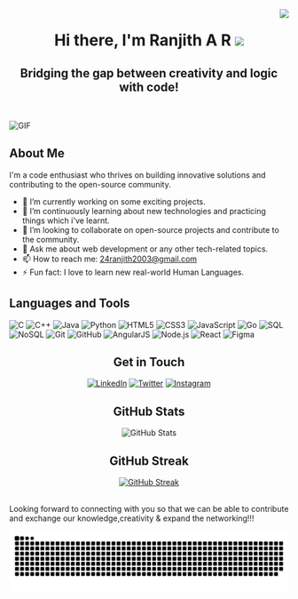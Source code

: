<img align="right" src="https://komarev.com/ghpvc/?username=ranjith-nayak&color=blue&shape=flat-square" />

# <h1 align="center"> Hi there, I'm Ranjith A R <img src="https://media.giphy.com/media/hvRJCLFzcasrR4ia7z/giphy.gif" width="5%"></a> </h1>
<h2 align="center"> Bridging the gap between creativity and logic with code!</h2>
<br>

![GIF](https://images-wixmp-ed30a86b8c4ca887773594c2.wixmp.com/f/c83c004e-1370-4756-88e5-4071de797088/dgdq8br-09cc7ad6-a021-47a5-b0e0-917b12b0f7a7.gif?token=eyJ0eXAiOiJKV1QiLCJhbGciOiJIUzI1NiJ9.eyJzdWIiOiJ1cm46YXBwOjdlMGQxODg5ODIyNjQzNzNhNWYwZDQxNWVhMGQyNmUwIiwiaXNzIjoidXJuOmFwcDo3ZTBkMTg4OTgyMjY0MzczYTVmMGQ0MTVlYTBkMjZlMCIsIm9iaiI6W1t7InBhdGgiOiJcL2ZcL2M4M2MwMDRlLTEzNzAtNDc1Ni04OGU1LTQwNzFkZTc5NzA4OFwvZGdkcThici0wOWNjN2FkNi1hMDIxLTQ3YTUtYjBlMC05MTdiMTJiMGY3YTcuZ2lmIn1dXSwiYXVkIjpbInVybjpzZXJ2aWNlOmZpbGUuZG93bmxvYWQiXX0.tqRMtE-b2QiI2nnefNxSDMJvZCcYqFmq2ccg_Xfzqb8)

## About Me

I'm a code enthusiast who thrives on building innovative solutions and contributing to the open-source community.

- 🔭 I’m currently working on some exciting projects.
- 🌱 I’m continuously learning about new technologies and practicing things which i've learnt.
- 👯 I’m looking to collaborate on open-source projects and contribute to the community.
- 💬 Ask me about web development or any other tech-related topics.
- 📫 How to reach me: 24ranjith2003@gmail.com
- ⚡ Fun fact: I love to learn new real-world Human Languages.

## Languages and Tools
![C](https://img.shields.io/badge/c-%2300599C.svg?style=for-the-badge&logo=c&logoColor=white)  ![C++](https://img.shields.io/badge/c++-%2300599C.svg?style=for-the-badge&logo=c%2B%2B&logoColor=white)  ![Java](https://img.shields.io/badge/java-%23ED8B00.svg?style=for-the-badge&logo=openjdk&logoColor=white)  ![Python](https://img.shields.io/badge/python-3670A0?style=for-the-badge&logo=python&logoColor=ffdd54)  ![HTML5](https://img.shields.io/badge/html5-%23E34F26.svg?style=for-the-badge&logo=html5&logoColor=white)  ![CSS3](https://img.shields.io/badge/css3-%231572B6.svg?style=for-the-badge&logo=css3&logoColor=white)  ![JavaScript](https://img.shields.io/badge/javascript-%23323330.svg?style=for-the-badge&logo=javascript&logoColor=%23F7DF1E)  ![Go](https://img.shields.io/badge/go-%2300ADD8.svg?style=for-the-badge&logo=go&logoColor=white)  ![SQL](https://img.shields.io/badge/sql-%2307405e.svg?style=for-the-badge&logo=sqlite&logoColor=white)  ![NoSQL](https://img.shields.io/badge/nosql-%23FF6F00.svg?style=for-the-badge&logo=mongodb&logoColor=white)  ![Git](https://img.shields.io/badge/git-%23F05032.svg?style=for-the-badge&logo=git&logoColor=white)  ![GitHub](https://img.shields.io/badge/github-%23181717.svg?style=for-the-badge&logo=github&logoColor=white)  ![AngularJS](https://img.shields.io/badge/angular.js-%23E23237.svg?style=for-the-badge&logo=angularjs&logoColor=white)  ![Node.js](https://img.shields.io/badge/node.js-%2343853D.svg?style=for-the-badge&logo=node.js&logoColor=white)  ![React](https://img.shields.io/badge/react-%2361DAFB.svg?style=for-the-badge&logo=react&logoColor=black)  ![Figma](https://img.shields.io/badge/figma-%23F24E1E.svg?style=for-the-badge&logo=figma&logoColor=white)  

## <h2 align="center"> Get in Touch </h2>

<div align="center">
  <a href="https://www.linkedin.com/in/ranjith-a-r"><img src="https://img.shields.io/badge/LinkedIn-0A66C2?style=for-the-badge&logo=linkedin&logoColor=white" alt="LinkedIn"></a>
  <a href="https://twitter.com/ranjith-a-r"><img src="https://img.shields.io/badge/Twitter-1DA1F2?style=for-the-badge&logo=twitter&logoColor=white" alt="Twitter"></a>
  <a href="https://instagram.com/reign_jeeth"><img src="https://img.shields.io/badge/Instagram-E4405F?style=for-the-badge&logo=instagram&logoColor=white" alt="Instagram"></a>
</div>

## <h2 align="center"> GitHub Stats </h2>

<div align="center">
  <img src="https://github-readme-stats.vercel.app/api?username=ranjith-nayak&show_icons=true" alt="GitHub Stats">
</div>

## <h2 align="center"> GitHub Streak </h2>

<div align="center">
  <a href="https://git.io/streak-stats"><img src="https://streak-stats.demolab.com?user=ranjith-nayak&theme=highcontrast&hide_border=true" alt="GitHub Streak"></a>
</div>
</br>

Looking forward to connecting with you so that we can be able to contribute and exchange our knowledge,creativity & expand the networking!!!

<picture>
  <source media="(prefers-color-scheme: dark)" srcset="https://raw.githubusercontent.com//ranjith-nayak//ranjith-nayak/output/github-snake-dark.svg" />
  <source media="(prefers-color-scheme: light)" srcset="https://raw.githubusercontent.com//ranjith-nayak//ranjith-nayak/output/github-snake.svg" />
  <img alt="github-snake" src="https://raw.githubusercontent.com/ranjith-nayak/ranjith-nayak/output/github-snake.svg" />
</picture>
